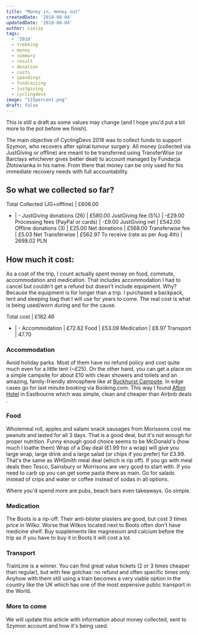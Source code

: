 ```yaml
---
title: "Money in, money out"
createdDate: '2018-08-04'
updatedDate: '2018-08-04'
author: sielay
tags:
  - '2018'
  - trekking
  - money
  - summary
  - result
  - donation
  - costs
  - spendings
  - fundraising
  - justgiving
  - cyclingdevs
image: "115percent.png"
draft: false
---
```


This is still a draft as some values may change (and I hope you'd put a bit more to the pot before we finish).

The main objective of CyclingDevs 2018 was to collect funds to support Szymon, who recovers after spinal tumour surgery. All money (collected via JustGiving or offline) are meant to be transferred using TransferWise (or Barclays whichever gives better deal) to account managed by Fundacja Złotowianka in his name. From there that money can be only used for his immediate recovery needs with full accountability.

## So what we collected so far?

Total Collected (JG+offline)  | £606.00
- | -
JustGiving donations (26) | £580.00
JustGiving fee (5%) | -£29.00
Processing fees (PayPal or cards) | -£9.00
JustGiving net | £542.00
Offline donations (3) | £25.00
Net donations | £568.00
Transferwise fee | £5.03
Net Transferwise | £562.97
To receive (rate as per Aug 4th) |  2698.02 PLN

## How much it cost:

As a cost of the trip, I count actually spent money on food, commute, accommodation and medication. That includes accommodation I had to cancel but couldn't get a refund but doesn't include equipment. Why? Because the equipment is for longer than a trip. I purchased a backpack, tent and sleeping bag that I will use for years to come. The real cost is what is being used/worn during and for the cause.

Total cost | £182.46
- | -
Accommodation | £72.62
Food | £53.09
Medication | £8.97
Transport | 47.70

### Accommodation

Avoid holiday parks. Most of them have no refund policy and cost quite much even for a little tent (~£25). On the other hand, you can get a place on a simple campsite for about £10 with clean showers and toilets and an amazing, family-friendly atmosphere like at [Buckhurst Campsite](https://www.pitchup.com/campsites/England/South_East/East_Sussex/Sedlescombe/buckhurst-campsite/). In edge cases go for last minute booking via Booking.com. This way I found [Afton Hotel](https://www.booking.com/hotel/gb/aftonhotel.en-gb.html) in Eastbourne which was simple, clean and cheaper than Airbnb deals .

### Food

Wholemeal roll, apples and salami snack sausages from Morissons cost me peanuts and lasted for all 3 days. That is a good deal, but it's not enough for proper nutrition. Funny enough good choice seems to be McDonald's (how much I loathe them) Wrap of a Day deal (£1.99 for a wrap) will give you large wrap, large drink and a large salad (or chips if you prefer) for £3.99. That's the same as WHSmith meal deal (which is rip off). If you go with meal deals then Tesco, Sainsbury or Morrisons are very good to start with. If you need to carb up you can get some pasta there as main. Go for salads instead of crips and water or coffee instead of sodas in all options.

Where you'd spend more are pubs, beach bars even takeaways. Go simple.

### Medication

The Boots is a rip-off. Their anti-blister plasters are good, but cost 3 times price in Wilko. Worse that Wilkos located next to Boots often don't have medicine shelf. Buy supplements like magnesium and calcium before the trip as if you have to buy it in Boots it will cost a lot.

### Transport

TrainLine is a winner. You can find great value tickets (2 or 3 times cheaper than regular), but with few gotchas: no refund and often specific times only.  Anyhow with them still using a train becomes a very viable option in the country like the UK which has one of the most expensive public transport in the World.

### More to come

We will update this article with information about money collected, sent to Szymon account and how it's being used.